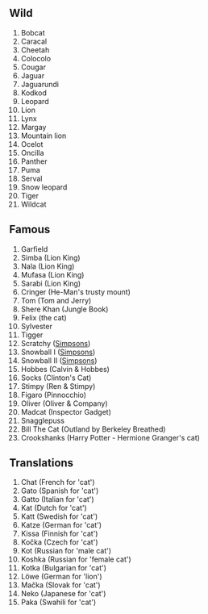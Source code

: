 ## Wild

1.  Bobcat
2.  Caracal
3.  Cheetah
4.  Colocolo
5.  Cougar
6.  Jaguar
7.  Jaguarundi
8.  Kodkod
9.  Leopard
10.  Lion
11.  Lynx
12.  Margay
13.  Mountain lion
14.  Ocelot
15.  Oncilla
16.  Panther
17.  Puma
18.  Serval
19.  Snow leopard
20.  Tiger
21.  Wildcat

## Famous

1.  Garfield
2.  Simba (Lion King)
3.  Nala (Lion King)
4.  Mufasa (Lion King)
5.  Sarabi (Lion King)
6.  Cringer (He-Man's trusty mount)
7.  Tom (Tom and Jerry)
8.  Shere Khan (Jungle Book)
9.  Felix (the cat)
10.  Sylvester
11.  Tigger
12.  Scratchy ([Simpsons](https://namingschemes.com/Simpsons "Simpsons"))
13.  Snowball I ([Simpsons](https://namingschemes.com/Simpsons "Simpsons"))
14.  Snowball II ([Simpsons](https://namingschemes.com/Simpsons "Simpsons"))
15.  Hobbes (Calvin & Hobbes)
16.  Socks (Clinton's Cat)
17.  Stimpy (Ren & Stimpy)
18.  Figaro (Pinnocchio)
19.  Oliver (Oliver & Company)
20.  Madcat (Inspector Gadget)
21.  Snagglepuss
22.  Bill The Cat (Outland by Berkeley Breathed)
23.  Crookshanks (Harry Potter - Hermione Granger's cat)

## Translations

1.  Chat (French for 'cat')
2.  Gato (Spanish for 'cat')
3.  Gatto (Italian for 'cat')
4.  Kat (Dutch for 'cat')
5.  Katt (Swedish for 'cat')
6.  Katze (German for 'cat')
7.  Kissa (Finnish for 'cat')
8.  Kočka (Czech for 'cat')
9.  Kot (Russian for 'male cat')
10.  Koshka (Russian for 'female cat')
11.  Kotka (Bulgarian for 'cat')
12.  Löwe (German for 'lion')
13.  Mačka (Slovak for 'cat')
14.  Neko (Japanese for 'cat')
15.  Paka (Swahili for 'cat')